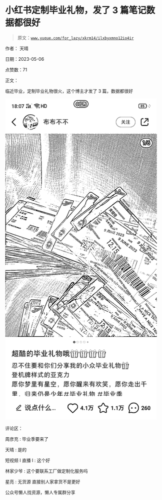# 小红书定制毕业礼物，发了 3 篇笔记数据都很好

> 原文：[`www.yuque.com/for_lazy/xkrm14/ilxbyxmno12io4ir`](https://www.yuque.com/for_lazy/xkrm14/ilxbyxmno12io4ir)



作者： 天晴



日期：2023-05-06



点赞数：71



正文：



临近毕业，定制毕业礼物很火，这个博主才发了 3 篇，数据都很好



![](img/dd6372c7f24f45f69c17ac2a5ce0919c.png)



评论区：



周彦充 : 毕业季要来了



天晴 : 是的



短视频 I 直播 I : 这个好



林家少爷 : 这个要联系工厂做定制化服务吗



星亮 : 无货源 直接别人家拿货不是更好



公众号懒人找资源，懒人专属群分享

